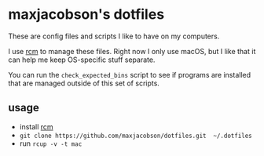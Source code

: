 # maxjacobson's dotfiles

These are config files and scripts I like to have on my computers.

I use [rcm] to manage these files.
Right now I only use macOS, but I like that it can help me keep OS-specific stuff separate.

You can run the `check_expected_bins` script to see if programs are installed that are managed outside of this set of scripts.

## usage

* install [rcm]
* `git clone https://github.com/maxjacobson/dotfiles.git  ~/.dotfiles`
* run `rcup -v -t mac`

[rcm]: https://github.com/thoughtbot/rcm
